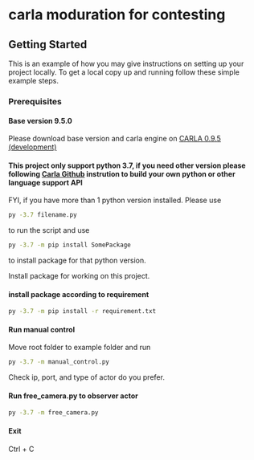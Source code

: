 # carla moduration for contesting
<!-- GETTING STARTED -->
## Getting Started

This is an example of how you may give instructions on setting up your project locally.
To get a local copy up and running follow these simple example steps.

### Prerequisites

#### Base version 9.5.0
Please download base version and carla engine on [CARLA 0.9.5 (development)](http://carla-assets-internal.s3.amazonaws.com/Releases/Windows/CARLA_0.9.5.zip)

#### This project only support python 3.7, if you need other version please following [Carla Github](https://github.com/carla-simulator/carla) instrution to build your own python or other language support API

FYI, if you have more than 1 python version installed. Please use 
```sh
py -3.7 filename.py
```
to run the script and use
```sh
py -3.7 -m pip install SomePackage
```
to install package for that python version.

Install package for working on this project.
#### install package according to requirement
```sh
py -3.7 -m pip install -r requirement.txt
```

#### Run manual control
Move root folder to example folder and run
```sh
py -3.7 -m manual_control.py
```
Check ip, port, and type of actor do you prefer.

#### Run free_camera.py to observer actor
```sh
py -3.7 -m free_camera.py
```

#### Exit
Ctrl + C
